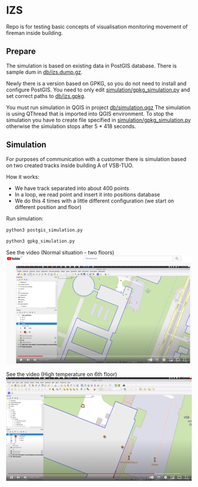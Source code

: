 # IZS

Repo is for testing basic concepts of visualisation monitoring movement of fireman inside building.

## Prepare

The simulation is based on existing data in PostGIS database. There is sample dum in [db/izs.dump.gz](db/izs.dump.gz).

Newly there is a version based on GPKG, so you do not need to install and configure PostGIS.
You need to only edit [simulation/gpkg_simulation.py](simulation/gpkg_simulation.py) and set correct
paths to [db/izs.gpkg](db/izs.gpkg).

You must run simulation in QGIS in project [db/simulation.qgz](db/simulation.qgz)
The simulation is using QThread that is imported into QGIS environment.
To stop the simulation you have to create file specified in [simulation/gpkg_simulation.py](simulation/gpkg_simulation.py)
otherwise the simulation stops after 5 * 418 seconds.

## Simulation

For purposes of communication with a customer there is simulation based on two created tracks 
inside building A of VSB-TUO. 

How it works:
* We have track separated into about 400 points
* In a loop, we read point and insert it into positions database
* We do this 4 times with a little different configuration (we start on different position and floor)

Run simulation:

```bash
python3 postgis_simulation.py
```

```bash
python3 gpkg_simulation.py
```

See the video (Normal situation - two floors)
[![Watch the video](doc/simulation_sample.png)](https://youtu.be/mTJI8IyWP0Y)

See the video (High temperature on 6th floor)
[![Watch the video](doc/simulation_sample_2.png)](https://youtu.be/8b6n3aEB-aU)

